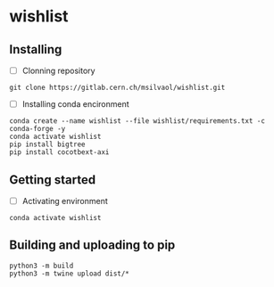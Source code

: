 # wishlist

## Installing

- [ ] Clonning repository
```
git clone https://gitlab.cern.ch/msilvaol/wishlist.git
```
- [ ] Installing conda encironment
```
conda create --name wishlist --file wishlist/requirements.txt -c conda-forge -y
conda activate wishlist
pip install bigtree
pip install cocotbext-axi
```


## Getting started

- [ ] Activating environment
```
conda activate wishlist
```

## Building and uploading to pip

```
python3 -m build  
python3 -m twine upload dist/* 
```